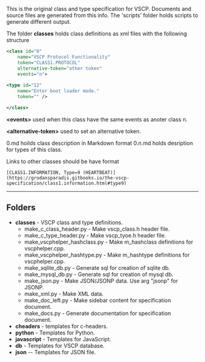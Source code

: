 
This is the original class and type specification for VSCP. Documents and source files are generated from this info. The 'scripts' folder holds scripts to generate different output.

The folder **classes** holds class definitions as xml files with the following structure

```xml
<class id="0" 
    name="VSCP Protocol Functionality" 
    token="CLASS1.PROTOCOL"
    alternative-token="other token" 
    events="n">
    
<type id="12"
    name="Enter boot loader mode." 
    token="" />

</class>
```

**\<events\>** used when this class have the same events as anoter class n.

**\<alternative-token\>** used to set an alternative token.

0.md hoilds class description in Markdown format
0.n.md holds desription for types of this class.

Links to other classes should be have format

    [CLASS1.INFORMATION, Type=9 (HEARTBEAT)](https://grodansparadis.gitbooks.io/the-vscp-specification/class1.information.html#type9)

----

## Folders

* **classes** - VSCP class and type definitions.
    * make_c_class_header.py - Make vscp_class.h header file.
    * make_c_type_header.py - Make vscp_tyoe.h header file.
    * make_vscphelper_hashclass.py - Make m_hashclass definitions for vscphelper.cpp.
    * make_vscphelper_hashtype.py - Make m_hashtype definitions for vscphelper.cpp.
    * make_sqlite_db.py - Generate sql for creation of sqlite db.
    * make_mysql_db.py - Generate sql for creation of mysql db.
    * make_json.py - Make JSON/JSONP data. Use arg "jsonp" for JSONP.
    * make_xml.py - Make XML data.
    * make_doc_left.py - Make sidebar content for specification document.
    * make_docs.py - Generate documentation for specification document.
* **cheaders** - templates for c-headers.
* **python** - Templates for Python.
* **javascript** - Templates for JavaScript.
* **db** - Templates for VSCP database.
* **json** -- Templates for JSON file.

